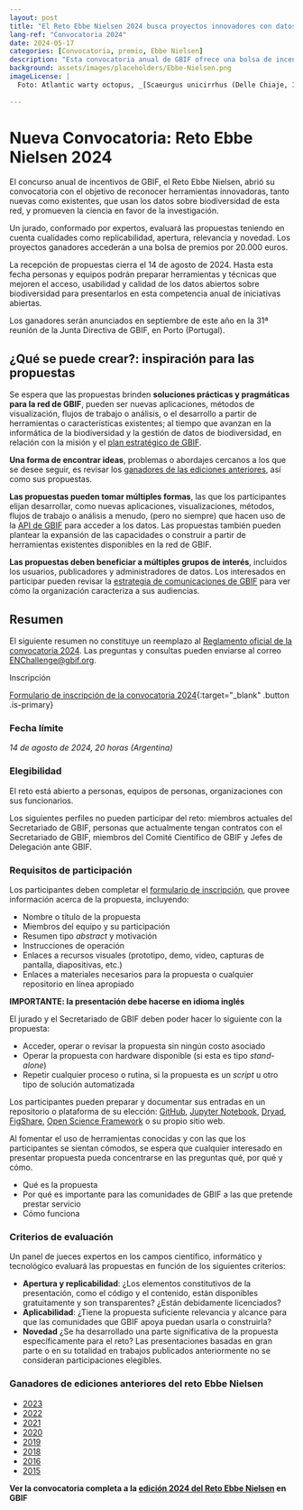 ```yaml
---
layout: post
title: "El Reto Ebbe Nielsen 2024 busca proyectos innovadores con datos abiertos sobre biodiversidad"
lang-ref: "Convocatoria 2024"
date: 2024-05-17
categories: [Convocatoria, premio, Ebbe Nielsen]
description: "Esta convocatoria anual de GBIF ofrece una bolsa de incentivos por 20.000 euros. En su edición 2024, el Reto Ebbe Nielsen busca proyectos innovadores con datos abiertos sobre biodiversidad. **Recepción de propuestas hasta el 14 de agosto de 2024**"
background: assets/images/placeholders/Ebbe-Nielsen.png
imageLicense: |
  Foto: Atlantic warty octopus, _[Scaeurgus unicirrhus (Delle Chiaje, 1841)](https://www.gbif.org/es/species/9385151)_ from Cefalopodi viventi nel Golfo di Napoli (sistematica) 1986 via [Biodiversity Heritage Library](https://flic.kr/p/aixn3v), no rights reserved under [CC0](https://creativecommons.org/publicdomain/mark/1.0/)
  
---
```


# Nueva Convocatoria: Reto Ebbe Nielsen 2024

El concurso anual de incentivos de GBIF, el Reto Ebbe Nielsen, abrió su convocatoria con el objetivo de reconocer herramientas innovadoras, tanto nuevas como existentes, que usan los datos sobre biodiversidad de esta red, y promueven la ciencia en favor de la investigación.

Un jurado, conformado por expertos, evaluará las propuestas teniendo en cuenta cualidades como replicabilidad, apertura, relevancia y novedad. Los proyectos ganadores accederán a una bolsa de premios por 20.000 euros.

La recepción de propuestas cierra el 14 de agosto de 2024. Hasta esta fecha personas y equipos podrán preparar herramientas y técnicas que mejoren el acceso, usabilidad y calidad de los datos abiertos sobre biodiversidad para presentarlos en esta competencia anual de iniciativas abiertas.

Los ganadores serán anunciados en septiembre de este año en la 31ª reunión de la Junta Directiva de GBIF, en Porto (Portugal). 

## ¿Qué se puede crear?: inspiración para las propuestas

Se espera que las propuestas brinden **soluciones prácticas y pragmáticas para la red de GBIF**, pueden ser nuevas aplicaciones, métodos de visualización, flujos de trabajo o análisis, o el desarrollo a partir de herramientas o características existentes; al tiempo que avanzan en la informática de la biodiversidad y la gestión de datos de biodiversidad, en relación con la misión y el [plan estratégico de GBIF](https://www.gbif.org/es/strategic-plan).

**Una forma de encontrar ideas**, problemas o abordajes cercanos a los que se desee seguir, es revisar los [ganadores de las ediciones anteriores](https://www.gbif.org/news/1uT1VeEizvCuXgwpicaciq/2024-ebbe-nielsen-challenge-seeks-open-data-innovations-for-biodiversity#previous), así como sus propuestas.

**Las propuestas pueden tomar múltiples formas**, las que los participantes elijan desarrollar, como nuevas aplicaciones, visualizaciones, métodos, flujos de trabajo o análisis a menudo, (pero no siempre) que hacen uso de la [API de GBIF](https://www.gbif.org/es/developer/summary) para acceder a los datos. Las propuestas también pueden plantear la expansión de las capacidades o construir a partir de herramientas existentes disponibles en la red de GBIF. 

**Las propuestas deben beneficiar a múltiples grupos de interés**, incluidos los usuarios, publicadores y administradores de datos. Los interesados en participar pueden revisar la [estrategia de comunicaciones de GBIF](https://www.gbif.org/es/document/80926) para ver cómo la organización caracteriza a sus audiencias.

## Resumen

El siguiente resumen no constituye un reemplazo al [Reglamento oficial de la convocatoria 2024](https://www.gbif.org/awards/ebbe-2024-rules). Las preguntas y consultas pueden enviarse al correo [ENChallenge@gbif.org](mailto:ENChallenge@gbif.org).

Inscripción

[Formulario de inscripción de la convocatoria 2024](https://bit.ly/ebbe-2024){:target="_blank" .button .is-primary}


### Fecha límite

*14 de agosto de 2024, 20 horas (Argentina)*

### Elegibilidad

El reto está abierto a personas, equipos de personas, organizaciones con sus funcionarios.

Los siguientes perfiles no pueden participar del reto: miembros actuales del Secretariado de GBIF, personas que actualmente tengan contratos con el Secretariado de GBIF, miembros del Comité Científico de GBIF y Jefes de Delegación ante GBIF.


### Requisitos de participación

Los participantes deben completar el [formulario de inscripción](https://bit.ly/ebbe-2024), que provee información acerca de la propuesta, incluyendo: 


* Nombre o título de la propuesta
* Miembros del equipo y su participación
* Resumen tipo _abstract_ y motivación
* Instrucciones de operación
* Enlaces a recursos visuales (prototipo, demo, video, capturas de pantalla, diapositivas, etc.)
* Enlaces a materiales necesarios para la propuesta o cualquier repositorio en línea apropiado

**IMPORTANTE: la presentación debe hacerse en idioma inglés**


El jurado y el Secretariado de GBIF deben poder hacer lo siguiente con la propuesta:

* Acceder, operar o revisar la propuesta sin ningún costo asociado
* Operar la propuesta con hardware disponible (si esta es tipo _stand-alone_)
* Repetir cualquier proceso o rutina, si la propuesta es un _script_ u otro tipo de solución automatizada

Los participantes pueden preparar y documentar sus entradas en un repositorio o plataforma de su elección: [GitHub](https://github.com/), [Jupyter Notebook](http://jupyter.org/), [Dryad](https://www.datadryad.org/), [FigShare](https://figshare.com/), [Open Science Framework](https://osf.io/) o su propio sitio web.

Al fomentar el uso de herramientas conocidas y con las que los participantes se sientan cómodos, se espera que cualquier interesado en presentar propuesta pueda concentrarse en las preguntas qué, por qué y cómo.


* Qué es la propuesta
* Por qué es importante para las comunidades de GBIF a las que pretende prestar servicio
* Cómo funciona


### Criterios de evaluación

Un panel de jueces expertos en los campos científico, informático y tecnológico evaluará las propuestas en función de los siguientes criterios:


* **Apertura y replicabilidad**: ¿Los elementos constitutivos de la presentación, como el código y el contenido, están disponibles gratuitamente y son transparentes? ¿Están debidamente licenciados?
* **Aplicabilidad**: ¿Tiene la propuesta suficiente relevancia y alcance para que las comunidades que GBIF apoya puedan usarla o construirla?
* **Novedad** ¿Se ha desarrollado una parte significativa de la propuesta específicamente para el reto? Las presentaciones basadas en gran parte o en su totalidad en trabajos publicados anteriormente no se consideran participaciones elegibles.


### Ganadores de ediciones anteriores del reto Ebbe Nielsen

* [2023](https://www.gbif.org/news/EQgUzZ4YA75BSeLs1naI9/belgian-built-gbif-alert-system-wins-the-2023-ebbe-nielsen-challenge)
* [2022](https://www.gbif.org/es/news/6J94JrRZtDCPhUZMMiTALq/gridder-and-bdc-share-top-honors-in-2022-gbif-ebbe-nielsen-challenge)
* [2021](https://www.gbif.org/es/news/QWLleXqOFkDOGR4Oxaj94/)
* [2020](https://www.gbif.org/es/news/AcT155L4KYZ5RxsfDnGGt/)
* [2019](https://www.gbif.org/es/news/2mixX9oDrJI2W3AqPFOxI3/)
* [2018](https://www.gbif.org/es/news/4TuHBNfycgO4GEMOKkMi4u/)
* [2016](https://gbif2016.devpost.com/submissions)
* [2015](https://www.gbif.org/news/82409/winners-named-for-first-gbif-ebbe-nielsen-challenge)


**Ver la convocatoria completa a la [edición 2024 del Reto Ebbe Nielsen](https://www.gbif.org/news/1uT1VeEizvCuXgwpicaciq/2024-ebbe-nielsen-challenge-seeks-open-data-innovations-for-biodiversity) en GBIF**
